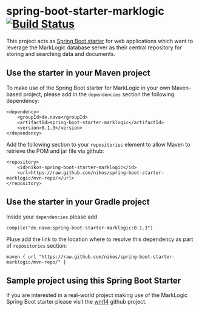 # spring-boot-starter-marklogic [![Build Status](https://travis-ci.org/nikos/spring-boot-starter-marklogic.svg?branch=master)](http://travis-ci.org/nikos/spring-boot-starter-marklogic)

This project acts as [Spring Boot starter](http://docs.spring.io/spring-boot/docs/current/reference/htmlsingle/#using-boot-maven-parent-pom) 
for web applications which want to leverage the MarkLogic database server 
as their central repository for storing and searching data and documents.


## Use the starter in your Maven project

To make use of the Spring Boot starter for MarkLogic in your
own Maven-based project, please add in the `dependencies`
section the following dependency:

    <dependency>
        <groupId>de.nava</groupId>
        <artifactId>spring-boot-starter-marklogic</artifactId>
        <version>0.1.3</version>
    </dependency>

Add the following section to your `repositories` element to allow Maven
to retrieve the POM and jar file via github:    
    
    <repository>
        <id>nikos-spring-boot-starter-marklogic</id>
        <url>https://raw.github.com/nikos/spring-boot-starter-marklogic/mvn-repo/</url>
    </repository>    
    
    
## Use the starter in your Gradle project

Inside your `dependencies` please add

    compile("de.nava:spring-boot-starter-marklogic:0.1.3")
    
Pluse add the link to the location where to resolve this dependency as
part of `repositories` section:

    maven { url "https://raw.github.com/nikos/spring-boot-starter-marklogic/mvn-repo/" }
    

## Sample project using this Spring Boot Starter

If you are interested in a real-world project making use of the MarkLogic Spring Boot starter please visit the [wm14](https://github.com/jojrg/wm14) github project. 
    
